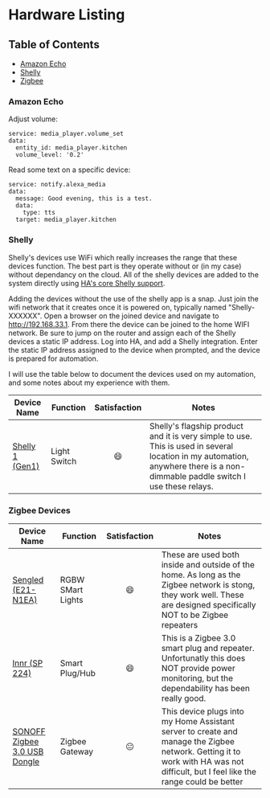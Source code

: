 # Hardware Listing

## Table of Contents
  * [Amazon Echo](#Amazon-Echo)
  * [Shelly](#Shelly)
  * [Zigbee](#Zigbee)

### Amazon Echo

Adjust volume:
```
service: media_player.volume_set
data:
  entity_id: media_player.kitchen
  volume_level: '0.2'
```

Read some text on a specific device:
```
service: notify.alexa_media
data:
  message: Good evening, this is a test.
  data:
    type: tts
  target: media_player.kitchen
```

### Shelly 

Shelly's devices use WiFi which really increases the range that these devices function. The best part is they
operate without or (in my case) without dependancy on the cloud.  All of the shelly devices are added to the 
system directly using [HA's core Shelly support](https://www.home-assistant.io/integrations/shelly/).

Adding the devices without the use of the shelly app is a snap. Just join the wifi network that it creates once
it is powered on, typically named "Shelly-XXXXXX".  Open a browser on the joined device and navigate to http://192.168.33.1.
From there the device can be joined to the home WIFI network.  Be sure to jump on the router and assign each of
the Shelly devices a static IP address. Log into HA, and add a Shelly integration.  Enter the static IP address 
assigned to the device when prompted, and the device is prepared for automation. 

I will use the table below to document the devices used on my automation, and some notes about my experience with them.

| Device Name | Function | Satisfaction | Notes |
| --- | --- | :---: | --- |
| [Shelly 1 (Gen1)](https://shelly.cloud/products/shelly-1-smart-home-automation-relay/) | Light Switch | :smile: | Shelly's flagship product and it is very simple to use. This is used in several location in my automation, anywhere there is a non-dimmable paddle switch I use these relays. |

### Zigbee Devices

| Device Name | Function | Satisfaction | Notes |
| --- | --- | :---: | --- |
| [Sengled (E21-N1EA)](https://amzn.to/3irWqgP)| RGBW SMart Lights | :smile: | These are used both inside and outside of the home.  As long as the Zigbee network is stong, they work well.  These are designed specifically NOT to be Zigbee repeaters |
| [Innr (SP 224)](https://amzn.to/3it37zi)| Smart Plug/Hub | :smile: | This is a Zigbee 3.0 smart plug and repeater. Unfortunatly this does NOT provide power monitoring, but the dependability has been really good.  |
| [SONOFF Zigbee 3.0 USB Dongle](https://amzn.to/3D1yxGd) | Zigbee Gateway | :neutral_face: | This device plugs into my Home Assistant server to create and manage the Zigbee network.  Getting it to work with HA was not difficult, but I feel like the range could be better |
